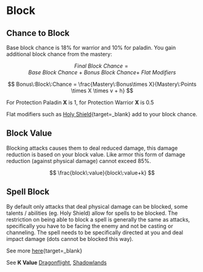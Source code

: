 # Block

## Chance to Block

Base block chance is 18% for warrior and 10% for paladin.
You gain additional block chance from the mastery:

$$
Final\:Block\:Chance = Base\:Block\:Chance\:+\:Bonus\:Block\:Chance+\:Flat\:Modifiers
$$

$$
Bonus\:Block\:Chance = \frac{Mastery\:Bonus\times X}{Mastery\:Points \times X \times v + h}
$$

For Protection Paladin **X** is 1, for Protection Warrior **X** is 0.5

Flat modifiers such as [Holy Shield](https://www.wowhead.com/spell=152261/holy-shield){target=_blank} add to your block chance.


## Block Value
Blocking attacks causes them to deal reduced damage, this damage reduction is based on your block value.
Like armor this form of damage reduction (against physical damage) cannot exceed 85%.

$$
\frac{block\:value}{block\:value+k}
$$

## Spell Block
By default only attacks that deal physical damage can be blocked, some talents / abilities (eg. Holy Shield) allow for spells to be blocked. The restriction on being able to block a spell is generally the same as attacks, specifically you have to be facing the enemy and not be casting or channeling. The spell needs to be specifically directed at you and deal impact damage (dots cannot be blocked this way).

See more [here](https://www.mmo-champion.com/content/10859-Upcoming-Changes-to-the-Spell-Block-Talent-for-Protection-Paladins-and-Warriors){target=_blank}

See **K Value** [Dragonflight](../system/constants-df.md), [Shadowlands](../system/constants-sl.md)
